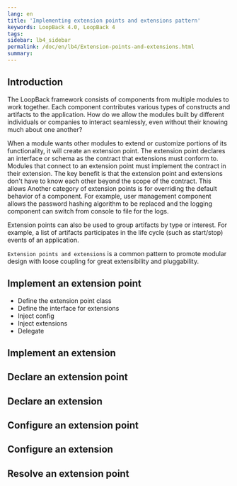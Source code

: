 ```yaml
---
lang: en
title: 'Implementing extension points and extensions pattern'
keywords: LoopBack 4.0, LoopBack 4
tags:
sidebar: lb4_sidebar
permalink: /doc/en/lb4/Extension-points-and-extensions.html
summary:
---
```

## Introduction

The LoopBack framework consists of components from multiple modules to work
together. Each component contributes various types of constructs and artifacts
to the application. How do we allow the modules built by different individuals
or companies to interact seamlessly, even without their knowing much about one
another? 

When a module wants other modules to extend or customize portions of its 
functionality, it will create an extension point. The extension point declares
an interface or schema as the contract that extensions must conform to. Modules
that connect to an extension point must implement the contract in their
extension. The key benefit is that the extension point and extensions don't have
to know each other beyond the scope of the contract. This allows 
Another category of extension points is for overriding the default behavior of 
a component. For example, user management component allows the password hashing
algorithm to be replaced and the logging component can switch from console to
file for the logs.

Extension points can also be used to group artifacts by type or interest. For
example, a list of artifacts participates in the life cycle (such as start/stop)
events of an application.

`Extension points and extensions` is a common pattern to promote modular design
with loose coupling for great extensibility and pluggability.

## Implement an extension point

- Define the extension point class
- Define the interface for extensions
- Inject config
- Inject extensions
- Delegate

## Implement an extension

## Declare an extension point

## Declare an extension

## Configure an extension point

## Configure an extension

## Resolve an extension point

